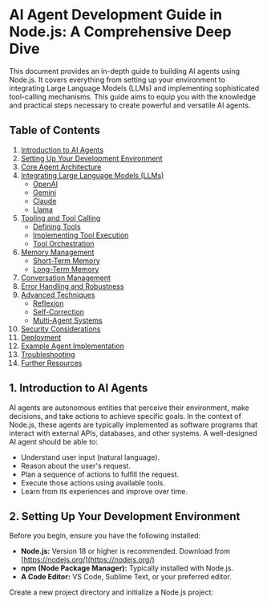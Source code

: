 # AI Agent Development Guide in Node.js: A Comprehensive Deep Dive

This document provides an in-depth guide to building AI agents using Node.js. It covers everything from setting up your environment to integrating Large Language Models (LLMs) and implementing sophisticated tool-calling mechanisms. This guide aims to equip you with the knowledge and practical steps necessary to create powerful and versatile AI agents.

## Table of Contents

1.  [Introduction to AI Agents](#introduction-to-ai-agents)
2.  [Setting Up Your Development Environment](#setting-up-your-development-environment)
3.  [Core Agent Architecture](#core-agent-architecture)
4.  [Integrating Large Language Models (LLMs)](#integrating-large-language-models-llms)
    *   [OpenAI](#openai)
    *   [Gemini](#gemini)
    *   [Claude](#claude)
    *   [Llama](#llama)
5.  [Tooling and Tool Calling](#tooling-and-tool-calling)
    *   [Defining Tools](#defining-tools)
    *   [Implementing Tool Execution](#implementing-tool-execution)
    *   [Tool Orchestration](#tool-orchestration)
6.  [Memory Management](#memory-management)
    *   [Short-Term Memory](#short-term-memory)
    *   [Long-Term Memory](#long-term-memory)
7.  [Conversation Management](#conversation-management)
8.  [Error Handling and Robustness](#error-handling-and-robustness)
9.  [Advanced Techniques](#advanced-techniques)
    *   [Reflexion](#reflexion)
    *   [Self-Correction](#self-correction)
    *   [Multi-Agent Systems](#multi-agent-systems)
10. [Security Considerations](#security-considerations)
11. [Deployment](#deployment)
12. [Example Agent Implementation](#example-agent-implementation)
13. [Troubleshooting](#troubleshooting)
14. [Further Resources](#further-resources)

## 1. Introduction to AI Agents

AI agents are autonomous entities that perceive their environment, make decisions, and take actions to achieve specific goals. In the context of Node.js, these agents are typically implemented as software programs that interact with external APIs, databases, and other systems.  A well-designed AI agent should be able to:

*   Understand user input (natural language).
*   Reason about the user's request.
*   Plan a sequence of actions to fulfill the request.
*   Execute those actions using available tools.
*   Learn from its experiences and improve over time.

## 2. Setting Up Your Development Environment

Before you begin, ensure you have the following installed:

*   **Node.js:** Version 18 or higher is recommended.  Download from [https://nodejs.org/](https://nodejs.org/)
*   **npm (Node Package Manager):**  Typically installed with Node.js.
*   **A Code Editor:** VS Code, Sublime Text, or your preferred editor.

Create a new project directory and initialize a Node.js project:
